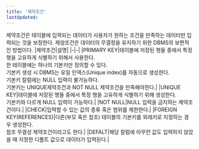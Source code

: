 ```yaml
---
title: '제약조건'
lastUpdated: 
---
```

제약조건은 테이블에 입력되는 데이터가 사용자가 원하는 조건을 만족하는 데이터만 입력되는 것을 보장한다. 제양조건은 데이터의 무결정을 유지하기 위한 DBMS의 보편적인 방법이다.
|제약조건|설명|
|-|-|
|PRIMARY KEY|테이블에 저장된 행들 중에서 특정 행을 고유하게 식별하기 위해서 사용한다.<br>한 테이블에는 하나의 기본키만 정의할 수 있다.<br>기본키 생성 시 DBMS는 유일 인덱스(Unique index)를 자동으로 생성한다.<br>기본키 칼럼에는 NULL 입력이 불가능하다.<br>기본키는 UNIQUE제약조건과 NOT NULL 제약조건을 만족해야한다.|
|UNIQUE KEY|테이블에 저장된 행들 중에서 특정 행을 고유하게 식별하기 위해 생성한다.<br>기본키와 다르게 NULL 입력이 가능하다.|
|NOT NULL|NULL 입력을 금지하는 제약조건이다.|
|CHECK|입력할 수 있는 값의 종류 혹은 범위를 제한한다.|
|FOREIGN KEY(REFERENCES)|다른(부모 혹은 참조) 테이블의 기본키를 외래키로 지정하는 경우 생성한다.<br>참조 무결성 제약조건이라고도 한다.|
|DEFALT|해당 칼럼에 아무런 값도 입력하지 않았을 때 지정한 디폴트 값으로 데이터가 입력된다.|
